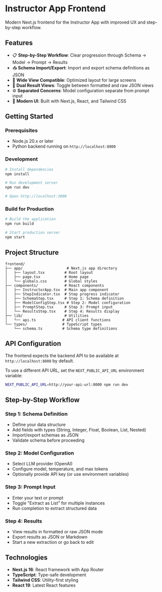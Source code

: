 # Instructor App Frontend

Modern Next.js frontend for the Instructor App with improved UX and step-by-step workflow.

## Features

- 📋 **Step-by-Step Workflow**: Clear progression through Schema → Model → Prompt → Results
- 📥 **Schema Import/Export**: Import and export schema definitions as JSON
- 🎨 **Wide View Compatible**: Optimized layout for large screens
- 🔄 **Dual Result Views**: Toggle between formatted and raw JSON views
- ⚙️ **Separated Concerns**: Model configuration separate from prompt input
- 🎯 **Modern UI**: Built with Next.js, React, and Tailwind CSS

## Getting Started

### Prerequisites

- Node.js 20.x or later
- Python backend running on `http://localhost:8000`

### Development

```bash
# Install dependencies
npm install

# Run development server
npm run dev

# Open http://localhost:3000
```

### Build for Production

```bash
# Build the application
npm run build

# Start production server
npm start
```

## Project Structure

```
frontend/
├── app/                    # Next.js app directory
│   ├── layout.tsx         # Root layout
│   ├── page.tsx           # Home page
│   └── globals.css        # Global styles
├── components/            # React components
│   ├── InstructorApp.tsx  # Main app component
│   ├── StepIndicator.tsx  # Step progress indicator
│   ├── SchemaStep.tsx     # Step 1: Schema definition
│   ├── ModelConfigStep.tsx # Step 2: Model configuration
│   ├── PromptStep.tsx     # Step 3: Prompt input
│   └── ResultsStep.tsx    # Step 4: Results display
├── lib/                   # Utilities
│   └── api.ts            # API client functions
└── types/                # TypeScript types
    └── schema.ts         # Schema type definitions
```

## API Configuration

The frontend expects the backend API to be available at `http://localhost:8000` by default.

To use a different API URL, set the `NEXT_PUBLIC_API_URL` environment variable:

```bash
NEXT_PUBLIC_API_URL=http://your-api-url:8000 npm run dev
```

## Step-by-Step Workflow

### Step 1: Schema Definition
- Define your data structure
- Add fields with types (String, Integer, Float, Boolean, List, Nested)
- Import/export schemas as JSON
- Validate schema before proceeding

### Step 2: Model Configuration
- Select LLM provider (OpenAI)
- Configure model, temperature, and max tokens
- Optionally provide API key (or use environment variables)

### Step 3: Prompt Input
- Enter your text or prompt
- Toggle "Extract as List" for multiple instances
- Run completion to extract structured data

### Step 4: Results
- View results in formatted or raw JSON mode
- Export results as JSON or Markdown
- Start a new extraction or go back to edit

## Technologies

- **Next.js 16**: React framework with App Router
- **TypeScript**: Type-safe development
- **Tailwind CSS**: Utility-first styling
- **React 19**: Latest React features
